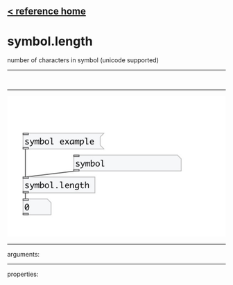 [< reference home](index.html)
---

# symbol.length


number of characters in symbol (unicode supported)

---

<br>


---


![example](examples/symbol.length-example.jpg)

---
arguments:


---
properties:


